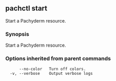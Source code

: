 ## pachctl start

Start a Pachyderm resource.

### Synopsis


Start a Pachyderm resource.

### Options inherited from parent commands

```
      --no-color   Turn off colors.
  -v, --verbose    Output verbose logs
```

